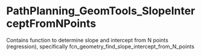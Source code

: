 # PathPlanning_GeomTools_SlopeInterceptFromNPoints
Contains function to determine slope and intercept from N points (regression), specifically fcn_geometry_find_slope_intercept_from_N_points

